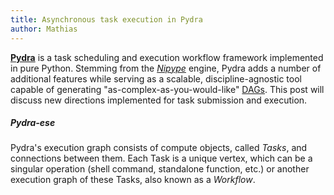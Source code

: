 ```yaml
---
title: Asynchronous task execution in Pydra
author: Mathias
---
```


**[Pydra](https://github.com/nipy/nipype)** is a task scheduling and execution workflow framework implemented in pure Python. Stemming from the _[Nipype](https://github.com/nipy/nipype)_ engine, Pydra adds a number of additional features while serving as a scalable, discipline-agnostic tool capable of generating "as-complex-as-you-would-like" [DAGs](https://en.wikipedia.org/wiki/Directed_acyclic_graph). This post will discuss new directions implemented for task submission and execution.

##### Pydra-ese
Pydra's execution graph consists of compute objects, called _Tasks_, and connections between them. Each Task is a unique vertex, which can be a singular operation (shell command, standalone function, etc.) or another execution graph of these Tasks, also known as a _Workflow_.

